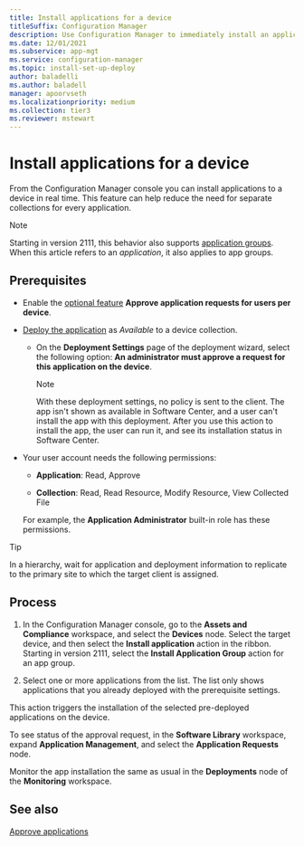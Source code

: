 ```yaml
---
title: Install applications for a device
titleSuffix: Configuration Manager
description: Use Configuration Manager to immediately install an application to a device without a collection.
ms.date: 12/01/2021
ms.subservice: app-mgt
ms.service: configuration-manager
ms.topic: install-set-up-deploy
author: baladelli
ms.author: baladell
manager: apoorvseth
ms.localizationpriority: medium
ms.collection: tier3
ms.reviewer: mstewart
---
```


# Install applications for a device

<!--4402180-->

From the Configuration Manager console you can install applications to a device in real time. This feature can help reduce the need for separate collections for every application.

> [!NOTE]
> Starting in version 2111, this behavior also supports [application groups](create-app-groups.md#app-approval).<!-- 10992210 --> When this article refers to an *application*, it also applies to app groups.

## Prerequisites

- Enable the [optional feature](../../core/servers/manage/optional-features.md) **Approve application requests for users per device**.

- [Deploy the application](deploy-applications.md) as *Available* to a device collection.

  - On the **Deployment Settings** page of the deployment wizard, select the following option: **An administrator must approve a request for this application on the device**.

    > [!NOTE]
    > With these deployment settings, no policy is sent to the client. The app isn't shown as available in Software Center, and a user can't install the app with this deployment. After you use this action to install the app, the user can run it, and see its installation status in Software Center.

- Your user account needs the following permissions:

  - **Application**: Read, Approve

  - **Collection**: Read, Read Resource, Modify Resource, View Collected File

  For example, the **Application Administrator** built-in role has these permissions.

> [!TIP]
> In a hierarchy, wait for application and deployment information to replicate to the primary site to which the target client is assigned.<!-- SCCMDocs#2113 -->

## Process

1. In the Configuration Manager console, go to the **Assets and Compliance** workspace, and select the **Devices** node. Select the target device, and then select the **Install application** action in the ribbon. Starting in version 2111, select the **Install Application Group** action for an app group.<!-- 10992210 -->

1. Select one or more applications from the list. The list only shows applications that you already deployed with the prerequisite settings.

This action triggers the installation of the selected pre-deployed applications on the device.

To see status of the approval request, in the **Software Library** workspace, expand **Application Management**, and select the **Application Requests** node.

Monitor the app installation the same as usual in the **Deployments** node of the **Monitoring** workspace.

## See also

[Approve applications](app-approval.md)
